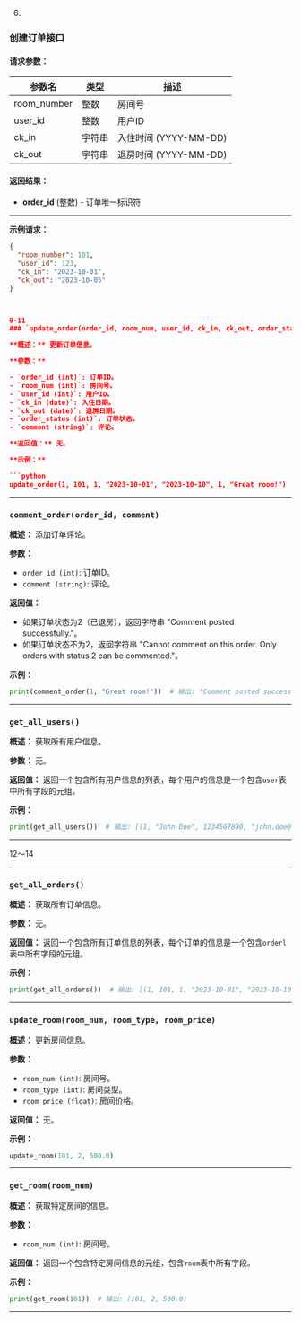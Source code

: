 6.
### 创建订单接口



#### 请求参数：

| 参数名      | 类型   | 描述                 |
| ----------- | ------ | -------------------- |
| room_number | 整数   | 房间号               |
| user_id     | 整数   | 用户ID               |
| ck_in    | 字符串 | 入住时间 (YYYY-MM-DD)|
| ck_out   | 字符串 | 退房时间 (YYYY-MM-DD)|

#### 返回结果：

- **order_id** (整数) - 订单唯一标识符

---

**示例请求：**

```json
{
  "room_number": 101,
  "user_id": 123,
  "ck_in": "2023-10-01",
  "ck_out": "2023-10-05"
}



9-11
### `update_order(order_id, room_num, user_id, ck_in, ck_out, order_status, comment)`

**概述：** 更新订单信息。

**参数：**

- `order_id (int)`: 订单ID。
- `room_num (int)`: 房间号。
- `user_id (int)`: 用户ID。
- `ck_in (date)`: 入住日期。
- `ck_out (date)`: 退房日期。
- `order_status (int)`: 订单状态。
- `comment (string)`: 评论。

**返回值：** 无。

**示例：**

```python
update_order(1, 101, 1, "2023-10-01", "2023-10-10", 1, "Great room!")
```

---

### `comment_order(order_id, comment)`

**概述：** 添加订单评论。

**参数：**

- `order_id (int)`: 订单ID。
- `comment (string)`: 评论。

**返回值：**

- 如果订单状态为2（已退房），返回字符串 "Comment posted successfully."。
- 如果订单状态不为2，返回字符串 "Cannot comment on this order. Only orders with status 2 can be commented."。

**示例：**

```python
print(comment_order(1, "Great room!"))  # 输出: "Comment posted successfully."
```

---

### `get_all_users()`

**概述：** 获取所有用户信息。

**参数：** 无。

**返回值：** 返回一个包含所有用户信息的列表，每个用户的信息是一个包含`user`表中所有字段的元组。

**示例：**

```python
print(get_all_users())  # 输出: [(1, "John Doe", 1234567890, "john.doe@example.com", 1234567890123456, "password"), ...]
```

---
12～14

---

### `get_all_orders()`

**概述：** 获取所有订单信息。

**参数：** 无。

**返回值：** 返回一个包含所有订单信息的列表，每个订单的信息是一个包含`orderl`表中所有字段的元组。

**示例：**

```python
print(get_all_orders())  # 输出: [(1, 101, 1, "2023-10-01", "2023-10-10", 1, "Great room!"), ...]
```

---

### `update_room(room_num, room_type, room_price)`

**概述：** 更新房间信息。

**参数：**

- `room_num (int)`: 房间号。
- `room_type (int)`: 房间类型。
- `room_price (float)`: 房间价格。

**返回值：** 无。

**示例：**

```python
update_room(101, 2, 500.0)
```

---

### `get_room(room_num)`

**概述：** 获取特定房间的信息。

**参数：**

- `room_num (int)`: 房间号。

**返回值：** 返回一个包含特定房间信息的元组，包含`room`表中所有字段。

**示例：**

```python
print(get_room(101))  # 输出: (101, 2, 500.0)
```

---
